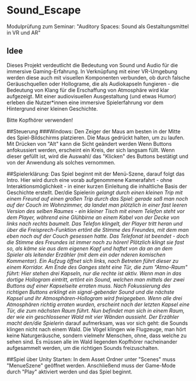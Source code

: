 # Sound_Escape
Modulprüfung zum Seminar: "Auditory Spaces: Sound als Gestaltungsmittel in VR und AR"

## Idee
Dieses Projekt verdeutlicht die Bedeutung von Sound und Audio für die immersive Gaming-Erfahrung.
In Verknüpfung mit einer VR-Umgebung werden diese auch mit visuellen Komponenten verbunden, ob durch falsche Geräuschquellen oder Hollograme, die als Audiokapseln fungieren -
die Bedeutung von Klang für die Erschaffung von Atmosphäre wird klar aufgezeigt.
Mit einer audiovisuellen Ausgestaltung (und etwas Humor) erleben die Nutzer*innen eine immersive Spielerfahrung vor dem Hintergrund einer kleinen Geschichte. 

Bitte Kopfhörer verwenden!

##Steuerung
###Windows:
Den Zeiger der Maus am besten in der Mitte des Spiel-Bildschirms platzieren.
Die Maus gedrückt halten, um zu laufen.
Mit Drücken von "Alt" kann die Sicht geändert werden
Wenn Buttons anfokussiert werden, erscheint ein Kreis, der sich langsam füllt.
Wenn dieser gefüllt ist, wird die Auswahl/ das "Klicken" des Buttons bestätigt und
von der Anwendung als solches vernommen.


##Spielerklärung:
Das Spiel beginnt mit der Menü-Szene, darauf folgt das Intro. Hier wird durch eine vorab aufgenommene Kamerafahrt - ohne 
Interaktionsmöglichkeit - in einer kurzen Einleitung die inhaltliche Basis der Geschichte erstellt. 
Der/die Spieler*in gelangt durch einen kleinen *Trip* mit einem Freund auf einen großen Trip durch das Spiel:
gerade saß man noch auf der Couch im Wohnzimmer, da landet man plötzlich in einer fast leeren Version des selben Raumes - ein kleiner Tisch mit einem Telefon steht vor dem Player,
während eine Glühbirne an einem Kabel von der Decke von links nach rechts baumelt. Das Telefon klingelt, der Player tritt heran und über die Freisprech-Funktion ertönt die Stimme des Freundes, mit dem
man eben noch auf der Couch gesessen hatte. Das Telefonat ist beendet - doch die Stimme des Freundes ist immer noch zu hören! Plötzlich klingt sie fast so, als käme sie aus dem eigenen Kopf und haftet von da an an dem
Spieler als leitender Erzähler (mit dem ein oder nderen komischen Kommentar).
Ein Aufzug öffnet sich links, nach Betreten führt dieser zu einem Korridor. Am Ende des Ganges steht eine Tür, die zum "Atmo-Raum" führt:
Hier stehen drei Kapseln, nur die rechte ist aktiv. Wenn man in das dortige Hollogram eintritt, ertönt ein Sound, welchen man mittels der zwei Buttons auf einer Kapselseite erraten muss. 
Nach Fokussierung des richtigen Buttons erklingt ein signal-gebender Sound und die nächste Kapsel und ihr Atmosphären-Hollogram wird freigegeben.
Wenn alle drei Atmosphären richtig erraten wurden, erscheint nach der letzten Kapsel eine Tür, die zum nächsten Raum führt.
Nun befindet man sich in einem Raum, der wie ein geschlossener Wald mit vier Wänden aussieht. Der Erzähler macht den/die Spieler*in darauf aufmerksam, was vor sich geht: die Sounds klingen nicht nach einem Wald.
Die Vögel klingen wie Flugzeuge, man hört keine Naturgeräusche, sondern vielmehr Menschen, ohne, dass welche zu sehen sind. Es müssen alle im Wald liegenden Kopfhörer nacheinander aufgesammelt werden, um die richtigen Sounds freizuschalten.

##Spiel über Unity Starten:
In dem Asset Ordner unter "Scenes" muss "MenueSzene" geöffnet werden. Anschließend muss der Game-Mode durch "Play" aktiviert werden und das Spiel beginnt.
